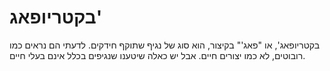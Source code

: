 # בקטריופאג'

בקטריופאג', או "פאג'\" בקיצור, הוא סוג של נגיף שתוקף חידקים. לדעתי הם נראים כמו
רובוטים, לא כמו יצורים חיים. אבל יש כאלה שיטענו שנגיפים בכלל אינם בעלי חיים.
